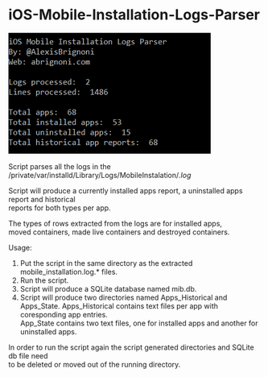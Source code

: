# iOS-Mobile-Installation-Logs-Parser 

![alt text](/images/mib_done.PNG "Usage example")

Script parses all the logs in the /private/var/installd/Library/Logs/MobileInstalation/*.log*

Script will produce a currently installed apps report, a uninstalled apps report and historical  
reports for both types per app. 

The types of rows extracted from the logs are for installed apps,  
moved containers, made live containers and destroyed containers.

Usage:  
1) Put the script in the same directory as the extracted mobile_installation.log.* files.
2) Run the script.  
3) Script will produce a SQLite database named mib.db.
4) Script will produce two directories named Apps_Historical and Apps_State.
Apps_Historical contains text files per app with coresponding app entries.  
App_State contains two text files, one for installed apps and another for uninstalled apps.

In order to run the script again the script generated directories and SQLite db file need  
to be deleted or moved out of the running directory.  
